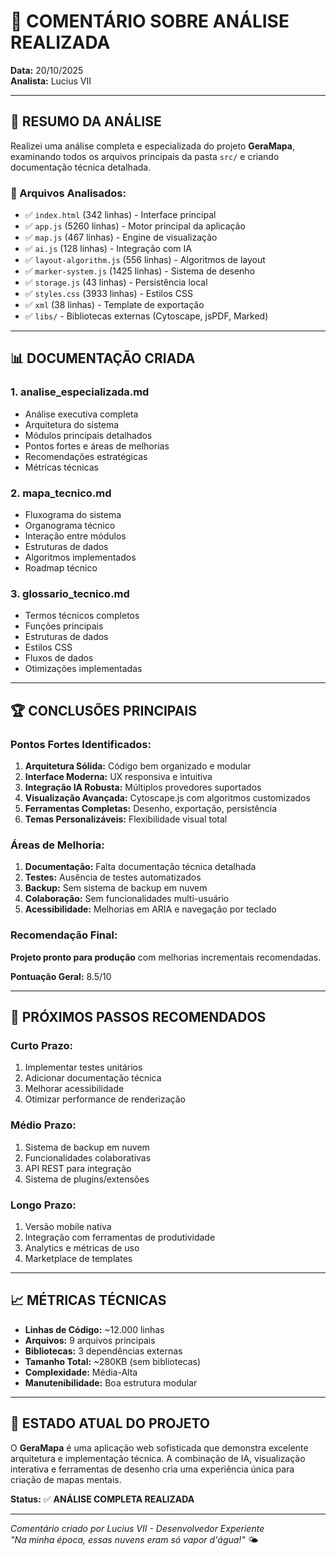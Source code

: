 # 📝 COMENTÁRIO SOBRE ANÁLISE REALIZADA

**Data:** 20/10/2025  
**Analista:** Lucius VII

---

## 🎯 RESUMO DA ANÁLISE

Realizei uma análise completa e especializada do projeto **GeraMapa**, examinando todos os arquivos principais da pasta `src/` e criando documentação técnica detalhada.

### 📁 Arquivos Analisados:
- ✅ `index.html` (342 linhas) - Interface principal
- ✅ `app.js` (5260 linhas) - Motor principal da aplicação
- ✅ `map.js` (467 linhas) - Engine de visualização
- ✅ `ai.js` (128 linhas) - Integração com IA
- ✅ `layout-algorithm.js` (556 linhas) - Algoritmos de layout
- ✅ `marker-system.js` (1425 linhas) - Sistema de desenho
- ✅ `storage.js` (43 linhas) - Persistência local
- ✅ `styles.css` (3933 linhas) - Estilos CSS
- ✅ `xml` (38 linhas) - Template de exportação
- ✅ `libs/` - Bibliotecas externas (Cytoscape, jsPDF, Marked)

---

## 📊 DOCUMENTAÇÃO CRIADA

### 1. **analise_especializada.md**
- Análise executiva completa
- Arquitetura do sistema
- Módulos principais detalhados
- Pontos fortes e áreas de melhorias
- Recomendações estratégicas
- Métricas técnicas

### 2. **mapa_tecnico.md**
- Fluxograma do sistema
- Organograma técnico
- Interação entre módulos
- Estruturas de dados
- Algoritmos implementados
- Roadmap técnico

### 3. **glossario_tecnico.md**
- Termos técnicos completos
- Funções principais
- Estruturas de dados
- Estilos CSS
- Fluxos de dados
- Otimizações implementadas

---

## 🏆 CONCLUSÕES PRINCIPAIS

### **Pontos Fortes Identificados:**
1. **Arquitetura Sólida:** Código bem organizado e modular
2. **Interface Moderna:** UX responsiva e intuitiva
3. **Integração IA Robusta:** Múltiplos provedores suportados
4. **Visualização Avançada:** Cytoscape.js com algoritmos customizados
5. **Ferramentas Completas:** Desenho, exportação, persistência
6. **Temas Personalizáveis:** Flexibilidade visual total

### **Áreas de Melhoria:**
1. **Documentação:** Falta documentação técnica detalhada
2. **Testes:** Ausência de testes automatizados
3. **Backup:** Sem sistema de backup em nuvem
4. **Colaboração:** Sem funcionalidades multi-usuário
5. **Acessibilidade:** Melhorias em ARIA e navegação por teclado

### **Recomendação Final:**
**Projeto pronto para produção** com melhorias incrementais recomendadas.

**Pontuação Geral:** 8.5/10

---

## 🎯 PRÓXIMOS PASSOS RECOMENDADOS

### **Curto Prazo:**
1. Implementar testes unitários
2. Adicionar documentação técnica
3. Melhorar acessibilidade
4. Otimizar performance de renderização

### **Médio Prazo:**
1. Sistema de backup em nuvem
2. Funcionalidades colaborativas
3. API REST para integração
4. Sistema de plugins/extensões

### **Longo Prazo:**
1. Versão mobile nativa
2. Integração com ferramentas de produtividade
3. Analytics e métricas de uso
4. Marketplace de templates

---

## 📈 MÉTRICAS TÉCNICAS

- **Linhas de Código:** ~12.000 linhas
- **Arquivos:** 9 arquivos principais
- **Bibliotecas:** 3 dependências externas
- **Tamanho Total:** ~280KB (sem bibliotecas)
- **Complexidade:** Média-Alta
- **Manutenibilidade:** Boa estrutura modular

---

## 🚀 ESTADO ATUAL DO PROJETO

O **GeraMapa** é uma aplicação web sofisticada que demonstra excelente arquitetura e implementação técnica. A combinação de IA, visualização interativa e ferramentas de desenho cria uma experiência única para criação de mapas mentais.

**Status:** ✅ **ANÁLISE COMPLETA REALIZADA**

---

*Comentário criado por Lucius VII - Desenvolvedor Experiente*  
*"Na minha época, essas nuvens eram só vapor d'água!"* 🌤️
